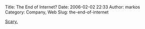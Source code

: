 Title: The End of Internet?
Date: 2006-02-02 22:33
Author: markos
Category: Company, Web
Slug: the-end-of-internet

[Scary.](http://www.thenation.com/doc/20060213/chester)

